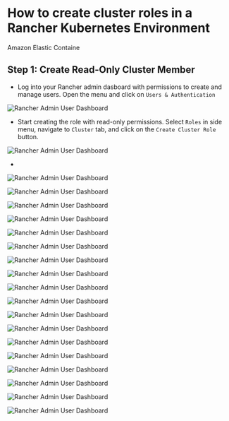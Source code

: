 # How to create cluster roles in a Rancher Kubernetes Environment

Amazon Elastic Containe

## Step 1: Create Read-Only Cluster Member

- Log into your Rancher admin dasboard with permissions to create and manage users. Open the menu and click on `Users & Authentication`

![Rancher Admin User Dashboard](./images/rnchr-roles/mkrnchr1.png)

- Start creating the role with read-only permissions. Select `Roles` in side menu, navigate to `Cluster` tab, and click on the `Create Cluster Role` button.

![Rancher Admin User Dashboard](./images/rnchr-roles/mkrnchr2.png)

- 

![Rancher Admin User Dashboard](./images/rnchr-roles/mkrnchr3.png)

![Rancher Admin User Dashboard](./images/rnchr-roles/mkrnchr4.png)

![Rancher Admin User Dashboard](./images/rnchr-roles/mkrnchr5.png)

![Rancher Admin User Dashboard](./images/rnchr-roles/mkrnchr6.png)

![Rancher Admin User Dashboard](./images/rnchr-roles/mkrnchr7.png)

![Rancher Admin User Dashboard](./images/rnchr-roles/mkrnchr8.png)

![Rancher Admin User Dashboard](./images/rnchr-roles/mkrnchr9.png)

![Rancher Admin User Dashboard](./images/rnchr-roles/mkrnchr10.png)

![Rancher Admin User Dashboard](./images/rnchr-roles/mkrnchr11.png)

![Rancher Admin User Dashboard](./images/rnchr-roles/mkrnchr12.png)

![Rancher Admin User Dashboard](./images/rnchr-roles/mkrnchr13.png)

![Rancher Admin User Dashboard](./images/rnchr-roles/mkrnchr14.png)

![Rancher Admin User Dashboard](./images/rnchr-roles/mkrnchr15.png)

![Rancher Admin User Dashboard](./images/rnchr-roles/mkrnchr16.png)

![Rancher Admin User Dashboard](./images/rnchr-roles/mkrnchr16-5.png)

![Rancher Admin User Dashboard](./images/rnchr-roles/mkrnchr17.png)

![Rancher Admin User Dashboard](./images/rnchr-roles/mkrnchr18.png)

![Rancher Admin User Dashboard](./images/rnchr-roles/mkrnchr19.png)
